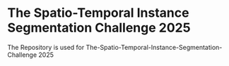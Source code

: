 # The Spatio-Temporal Instance Segmentation Challenge 2025

The Repository is used for The-Spatio-Temporal-Instance-Segmentation-Challenge 2025